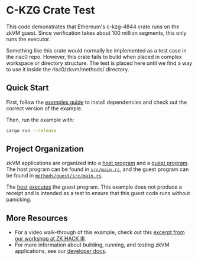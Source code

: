 # C-KZG Crate Test

This code demonstrates that Ethereum's c-kzg-4844 crate runs on the zkVM guest. Since verification takes about 100 million segments, this only runs the executor.

Something like this crate would normally be implemented as a test case in the risc0 repo. However, this crate fails to build when placed in complex workspace or directory structure. The test is placed here until we find a way to use it inside the risc0/zkvm/methods/ directory.

## Quick Start

First, follow the [examples guide] to install dependencies and check out the correct version of the example.

Then, run the example with:

```bash
cargo run --release
```

## Project Organization

zkVM applications are organized into a [host program] and a [guest program].
The host program can be found in [`src/main.rs`], and the guest program can be found in [`methods/guest/src/main.rs`].

The [host] [executes] the guest program. This example does not produce a receipt and is intended as a test to ensure that this guest code runs without panicking.

## More Resources

- For a video walk-through of this example, check out this [excerpt from our workshop at ZK HACK III].
- For more information about building, running, and testing zkVM applications, see our [developer docs].

[`methods/guest/src/main.rs`]: methods/guest/src/main.rs
[`src/main.rs`]: src/main.rs
[developer docs]: https://dev.risczero.com
[examples guide]: https://dev.risczero.com/api/zkvm/examples/#running-the-examples
[excerpt from our workshop at ZK HACK III]: https://www.youtube.com/watch?v=vxqxRiTXGBI&list=PLcPzhUaCxlCgig7ofeARMPwQ8vbuD6hC5&index=9
[executes]: https://dev.risczero.com/terminology#execute
[guest program]: https://dev.risczero.com/terminology#guest-program
[host]: https://dev.risczero.com/terminology#host
[host program]: https://dev.risczero.com/terminology#host-program
